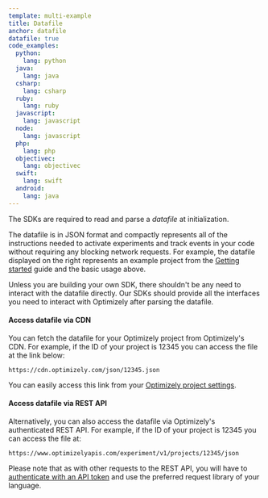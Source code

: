```yaml
---
template: multi-example
title: Datafile
anchor: datafile
datafile: true
code_examples:
  python:
    lang: python
  java:
    lang: java
  csharp:
    lang: csharp
  ruby:
    lang: ruby
  javascript:
    lang: javascript
  node:
    lang: javascript
  php:
    lang: php
  objectivec:
    lang: objectivec
  swift:
    lang: swift
  android:
    lang: java
---
```


The SDKs are required to read and parse a *datafile* at initialization.

The datafile is in JSON format and compactly represents all of the instructions needed to activate experiments and track events in your code without requiring any blocking network requests. For example, the datafile displayed on the right represents an example project from the [Getting started](/server/getting-started) guide and the basic usage above.

Unless you are building your own SDK, there shouldn't be any need to interact with the datafile directly. Our SDKs should provide all the interfaces you need to interact with Optimizely after parsing the datafile.

#### Access datafile via CDN

You can fetch the datafile for your Optimizely project from Optimizely's CDN. For example, if the ID of your project is 12345 you can access the file at the link below:

`https://cdn.optimizely.com/json/12345.json`

You can easily access this link from your [Optimizely project settings](https://help.optimizely.com/Troubleshoot_Problems/Troubleshooting%3A_Access_the_datafile_for_a_Full_Stack_project).

#### Access datafile via REST API

Alternatively, you can also access the datafile via Optimizely's authenticated REST API. For example, if the ID of your project is 12345 you can access the file at:

`https://www.optimizelyapis.com/experiment/v1/projects/12345/json`

Please note that as with other requests to the REST API, you will have to [authenticate with an API token](/rest/getting-started) and use the preferred request library of your language.

<br>
